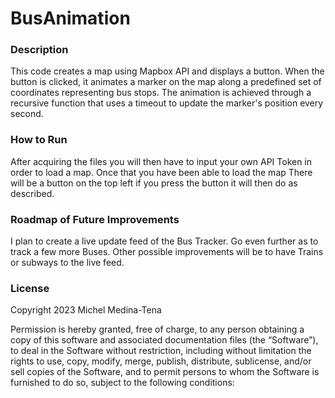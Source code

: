 # BusAnimation

### Description
This code creates a map using Mapbox API and displays a button. When the button is clicked, it animates a marker on the map along a predefined set of coordinates representing bus stops. The animation is achieved through a recursive function that uses a timeout to update the marker's position every second.

### How to Run

After acquiring the files you will then have to input your own API Token in order to load a map. Once that you have been able to load the map There will be a button on the top left if you press the button it will then do as described.

### Roadmap of Future Improvements
I plan to create a live update feed of the Bus Tracker. Go even further as to track a few more Buses. Other possible improvements will be to have Trains or subways to the live feed. 

### License

Copyright  2023 Michel Medina-Tena

Permission is hereby granted, free of charge, to any person obtaining a copy of this software and associated documentation files (the “Software”), to deal in the Software without restriction, including without limitation the rights to use, copy, modify, merge, publish, distribute, sublicense, and/or sell copies of the Software, and to permit persons to whom the Software is furnished to do so, subject to the following conditions:
